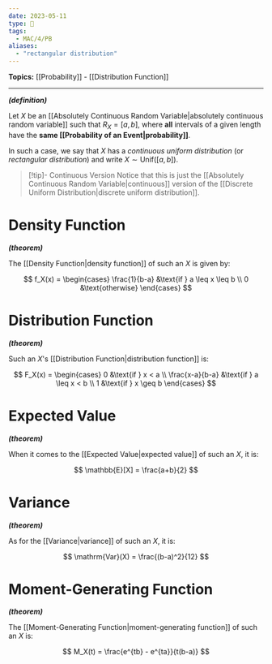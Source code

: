 ```yaml
---
date: 2023-05-11
type: 🧠
tags:
  - MAC/4/PB
aliases:
  - "rectangular distribution"
---
```


**Topics:** [[Probability]] - [[Distribution Function]]

---

_**(definition)**_

Let $X$ be an [[Absolutely Continuous Random Variable|absolutely continuous random variable]] such that $R_X = [a, b]$, where **all** intervals of a given length have the **same [[Probability of an Event|probability]]**.

In such a case, we say that $X$ has a _continuous uniform distribution_ (or _rectangular distribution_) and write $X \sim \mathrm{Unif}([a,b])$.

> [!tip]- Continuous Version
> Notice that this is just the [[Absolutely Continuous Random Variable|continuous]] version of the [[Discrete Uniform Distribution|discrete uniform distribution]].

# Density Function

_**(theorem)**_

The [[Density Function|density function]] of such an $X$ is given by:

$$
f_X(x) =
\begin{cases}
\frac{1}{b-a} &\text{if } a \leq x \leq b \\
0 &\text{otherwise}
\end{cases}
$$

# Distribution Function

_**(theorem)**_

Such an $X$'s [[Distribution Function|distribution function]] is:

$$
F_X(x) =
\begin{cases}
0 &\text{if } x < a \\
\frac{x-a}{b-a} &\text{if } a \leq x < b \\
1 &\text{if } x \geq b
\end{cases}
$$

# Expected Value

_**(theorem)**_

When it comes to the [[Expected Value|expected value]] of such an $X$, it is:

$$
\mathbb{E}[X] = \frac{a+b}{2}
$$

# Variance

_**(theorem)**_

As for the [[Variance|variance]] of such an $X$, it is:

$$
\mathrm{Var}(X) = \frac{(b-a)^2}{12}
$$

# Moment-Generating Function

_**(theorem)**_

The [[Moment-Generating Function|moment-generating function]] of such an $X$ is:

$$
M_X(t) = \frac{e^{tb} - e^{ta}}{t(b-a)}
$$
